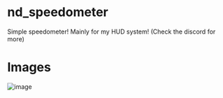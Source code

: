 # nd_speedometer
Simple speedometer! Mainly for my HUD system! (Check the discord for more)
# Images
![image](https://github.com/NightDream-Development/nd_speedometer/assets/68930610/d5dfccc8-d8e0-447c-9c4a-70dbb2e50083)
